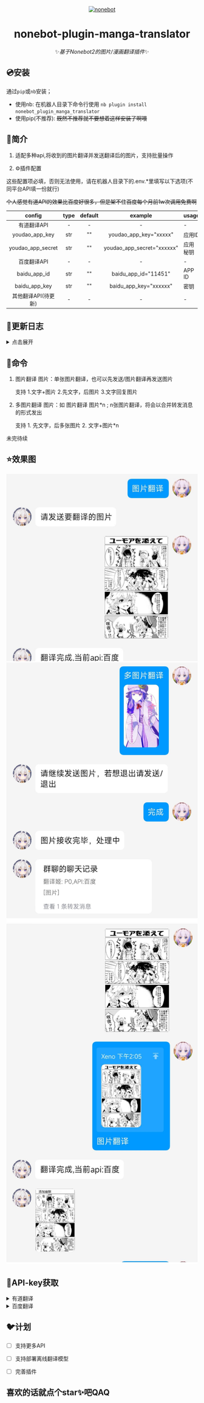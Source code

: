 <p align="center">
  <a href="https://v2.nonebot.dev/"><img src="https://v2.nonebot.dev/logo.png" width="200" height="200" alt="nonebot"></a>
</p>
<div align="center">

# nonebot-plugin-manga-translator

✨*基于Nonebot2的图片/漫画翻译插件*✨
  
<div align="left">
  
## 💿安装
通过`pip`或`nb`安装；

- 使用nb:
  在机器人目录下命令行使用
  `nb plugin install nonebot_plugin_manga_translator`
- 使用pip(不推荐):
  ~~既然不推荐就不要想着这样安装了啊喂~~

## 📖简介

1. 适配多种api,将收到的图片翻译并发送翻译后的图片，支持批量操作

2. ⚙️插件配置

这些配置项必填，否则无法使用，请在机器人目录下的.env.*里填写以下选项(不同平台API填一份就行)

~~个人感觉有道API的效果比百度好很多，但是架不住百度每个月前1w次调用免费啊~~

|       config        | type  | default |          example           | usage    |
| :-----------------: | :---: | :-----: | :------------------------: | :------- |
|     有道翻译API     |   -   |    -    |             -              | -        |
|   youdao_app_key    |  str  |   ""    |   youdao_app_key="xxxxx"   | 应用ID   |
|  youdao_app_secret  |  str  |   ""    | youdao_app_secret="xxxxxx" | 应用秘钥 |  |
|     百度翻译API     |   -   |    -    |             -              | -        |
|    baidu_app_id     |  str  |   ""    |    baidu_app_id="11451"    | APP ID   |
|    baidu_app_key    |  str  |   ""    |   baidu_app_key="xxxxxx"   | 密钥     |  |
| 其他翻译API(待更新) |   -   |    -    |             -              | -        |

## 🌙更新日志

<details>
<summary>点击展开</summary>

- 2023-04-28:

  插件发布

</details>

## 🎉命令

1. 图片翻译 图片：单张图片翻译，也可以先发送/图片翻译再发送图片

    支持 1.文字+图片 2.先文字，后图片 3.文字回复图片

2. 多图片翻译 图片：如 图片翻译 图片*n ; n张图片翻译，将会以合并转发消息的形式发出

    支持 1. 先文字，后多张图片 2. 文字+图片*n

未完待续

## ⭐效果图

![Image text](https://github.com/maoxig/nonebot-plugin-manga-translator/blob/main/resource/效果图1.jpg)
![Image text](https://github.com/maoxig/nonebot-plugin-manga-translator/blob/main/resource/效果图2.jpg)
![Image text](https://github.com/maoxig/nonebot-plugin-manga-translator/blob/main/resource/效果图3.jpg)

## 🔑API-key获取

<details>
<summary>有道翻译</summary>

1. 在[有道智云AI开放平台](https://ai.youdao.com/#/)注册并登录后，进入控制台
2. 在左侧`自然语言翻译服务`里的`图片翻译`里创建应用，选择服务和接入方式分别为`图片翻译`和`API`，其他项随意。
![Image text](https://github.com/maoxig/nonebot-plugin-manga-translator/blob/main/resource/有道翻译.jpg)
3. 创建后将`应用ID`和`应用秘钥`按照上面的配置说明分别填入.env文件里即可

</details>

<details>
<summary>百度翻译</summary>

   1. 在[百度翻译开放平台](https://api.fanyi.baidu.com/)注册并登录
   2. 找到`产品服务`的`图片翻译`,申请创建
   3. 创建后在`管理控制台`的`总览`中找到`APP ID`和`密钥`,根据上面的配置说明填入.env文件

</details>

## 🐦计划

- [ ] 支持更多API

- [ ] 支持部署离线翻译模型

- [ ] 完善插件

## 喜欢的话就点个star✨吧QAQ
